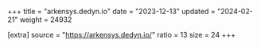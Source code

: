 +++
title = "arkensys.dedyn.io"
date = "2023-12-13"
updated = "2024-02-21"
weight = 24932

[extra]
source = "https://arkensys.dedyn.io/"
ratio = 13
size = 24
+++
